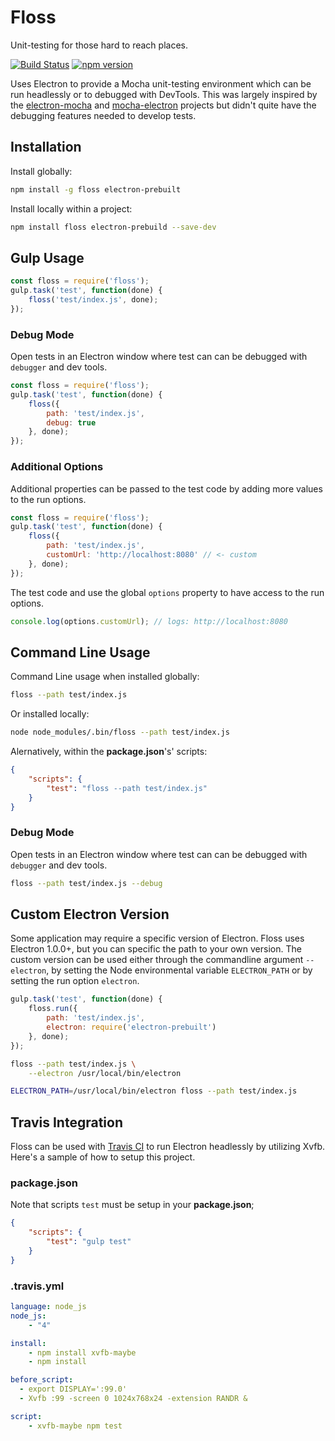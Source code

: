 # Floss

Unit-testing for those hard to reach places.

[![Build Status](https://travis-ci.org/jiborobot/floss.svg?branch=master)](https://travis-ci.org/jiborobot/floss) [![npm version](https://badge.fury.io/js/floss.svg)](https://badge.fury.io/js/floss)

Uses Electron to provide a Mocha unit-testing environment which can be run headlessly or to debugged with DevTools. This was largely inspired by the [electron-mocha](https://github.com/jprichardson/electron-mocha) and [mocha-electron](https://github.com/tscanlin/mochatron) projects but didn't quite have the debugging features needed to develop tests.

## Installation

Install globally:

```bash
npm install -g floss electron-prebuilt
```

Install locally within a project:

```bash
npm install floss electron-prebuild --save-dev
```

## Gulp Usage

```js
const floss = require('floss');
gulp.task('test', function(done) {
    floss('test/index.js', done); 
});
```

### Debug Mode

Open tests in an Electron window where test can can be debugged with `debugger` and dev tools.

```js
const floss = require('floss');
gulp.task('test', function(done) {
    floss({
        path: 'test/index.js',
        debug: true
    }, done);
});
```

### Additional Options

Additional properties can be passed to the test code by adding more values to the run options.

```js
const floss = require('floss');
gulp.task('test', function(done) {
    floss({
        path: 'test/index.js',
        customUrl: 'http://localhost:8080' // <- custom
    }, done);
});
```

The test code and use the global `options` property to have access to the run options.

```js
console.log(options.customUrl); // logs: http://localhost:8080
```

## Command Line Usage

Command Line usage when installed globally:

```bash
floss --path test/index.js
```

Or installed locally:

```bash
node node_modules/.bin/floss --path test/index.js
```

Alernatively, within the **package.json**'s' scripts:

```json
{
    "scripts": {
        "test": "floss --path test/index.js"
    }
}
```

### Debug Mode

Open tests in an Electron window where test can can be debugged with `debugger` and dev tools.

```bash
floss --path test/index.js --debug
```

## Custom Electron Version

Some application may require a specific version of Electron. Floss uses Electron 1.0.0+, but you can specific the path to your own version. The custom version can be used either through the commandline argument `--electron`, by setting the Node environmental variable `ELECTRON_PATH` or by setting the run option `electron`.

```js
gulp.task('test', function(done) {
    floss.run({
        path: 'test/index.js',
        electron: require('electron-prebuilt')
    }, done);
});
```
```bash
floss --path test/index.js \
	--electron /usr/local/bin/electron
```

```bash
ELECTRON_PATH=/usr/local/bin/electron floss --path test/index.js
```

## Travis Integration

Floss can be used with [Travis CI](https://travis-ci.org/) to run Electron headlessly by utilizing Xvfb. Here's a sample of how to setup this project.

### package.json

Note that scripts `test` must be setup in your **package.json**;

```json
{
    "scripts": {
        "test": "gulp test"
    }
}
```

### .travis.yml

```yml
language: node_js
node_js:
    - "4"

install:
    - npm install xvfb-maybe
    - npm install

before_script:
  - export DISPLAY=':99.0'
  - Xvfb :99 -screen 0 1024x768x24 -extension RANDR &

script:
    - xvfb-maybe npm test
```
